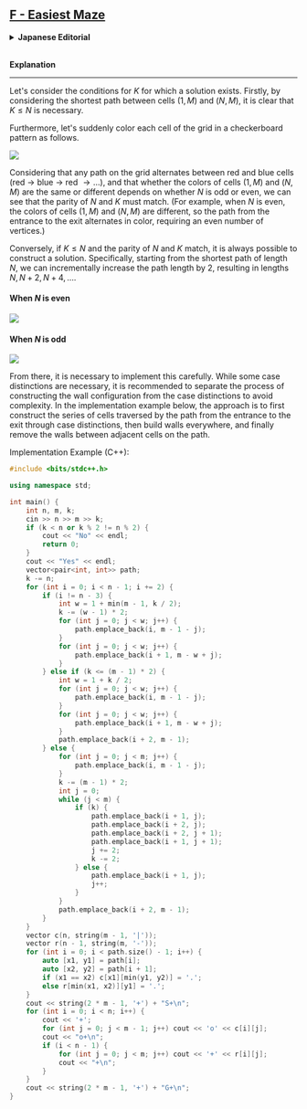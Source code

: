## [F - Easiest Maze](https://atcoder.jp/contests/abc358/tasks/abc358_f)

<details><summary><b>Japanese Editorial</b></summary><br>

**解説**

---

解が存在するための $K$ の条件について考えます。まず、マス $(1, M), (N, M)$ 間の最短パスの長さを考えれば、$K \le N$ は明らかに必要です。

更に、突然ですがグリッドの各マスを以下のように市松模様に色分けしてみます。

![](https://img.atcoder.jp/abc358/4dc7c8003d9570ad5dd2f13714299293.png)

グリッド上のいかなるパスも赤 $\to$ 青 $\to$ 赤 $\to \dots$ のように違う色のマスを交互に通ること、マス $(1, M), (N, M)$ の色が等しいか異なるかは $N$ が奇数か偶数かによって定まることを考えると、$N$ と $K$ の偶奇は一致している必要があることがわかります。（例えば $N$ が偶数のとき、マス $(1, M), (N, M)$ の色は異なるため、入口から出口までの道順は赤 $\to$ 青 $\to$ 赤 $\to$ 青 $\to \dots \to$ 赤 $\to$青のようになり、必ず偶数個の頂点を通ります。）

逆に、$K \le N$ かつ $N$ と $K$ の偶奇が一致している場合必ず解を構築することができます。具体的には、以下の図のように、最短である長さ $N$ のパスから始めて $N, N+2, N+4, \dots$ とパスの長さを $2$ ずつ増やしていくことができます。

#### $N$ が偶数のとき

![](https://img.atcoder.jp/abc358/dfa31eb1f3d77d3757a4ab8f30a0861f.png)

#### $N$ が奇数のとき

![](https://img.atcoder.jp/abc358/2266837bf99f537640e139f973654b8c.png)

あとはこれを丁寧に実装すればよいです。ある程度の場合分けが必要になりますが、場合分けの内部で壁の配置を構築するのは大変なので、場合分け部分と壁の配置の構築を別々に行うことをお勧めします。下記の実装例では、まず入口から出口へのパスで通るマスの列を場合分けで構築したのち、一旦全ての場所に壁を建ててから、パス上で隣接するマス間の壁を取り除く、という実装方針を取っています。

実装例 (C++) :

</details><br>

**Explanation**

---

Let's consider the conditions for $K$ for which a solution exists. Firstly, by considering the shortest path between cells $(1, M)$ and $(N, M)$, it is clear that $K \le N$ is necessary.

Furthermore, let's suddenly color each cell of the grid in a checkerboard pattern as follows.

![](https://img.atcoder.jp/abc358/4dc7c8003d9570ad5dd2f13714299293.png)

Considering that any path on the grid alternates between red and blue cells (red $\to$ blue $\to$ red $\to \dots$), and that whether the colors of cells $(1, M)$ and $(N, M)$ are the same or different depends on whether $N$ is odd or even, we can see that the parity of $N$ and $K$ must match. (For example, when $N$ is even, the colors of cells $(1, M)$ and $(N, M)$ are different, so the path from the entrance to the exit alternates in color, requiring an even number of vertices.)

Conversely, if $K \le N$ and the parity of $N$ and $K$ match, it is always possible to construct a solution. Specifically, starting from the shortest path of length $N$, we can incrementally increase the path length by 2, resulting in lengths $N, N+2, N+4, \dots$.

#### When $N$ is even

![](https://img.atcoder.jp/abc358/dfa31eb1f3d77d3757a4ab8f30a0861f.png)

#### When $N$ is odd

![](https://img.atcoder.jp/abc358/2266837bf99f537640e139f973654b8c.png)

From there, it is necessary to implement this carefully. While some case distinctions are necessary, it is recommended to separate the process of constructing the wall configuration from the case distinctions to avoid complexity. In the implementation example below, the approach is to first construct the series of cells traversed by the path from the entrance to the exit through case distinctions, then build walls everywhere, and finally remove the walls between adjacent cells on the path.

Implementation Example (C++):

```cpp
#include <bits/stdc++.h>

using namespace std;

int main() {
    int n, m, k;
    cin >> n >> m >> k;
    if (k < n or k % 2 != n % 2) {
        cout << "No" << endl;
        return 0;
    }
    cout << "Yes" << endl;
    vector<pair<int, int>> path;
    k -= n;
    for (int i = 0; i < n - 1; i += 2) {
        if (i != n - 3) {
            int w = 1 + min(m - 1, k / 2);
            k -= (w - 1) * 2;
            for (int j = 0; j < w; j++) {
                path.emplace_back(i, m - 1 - j);
            }
            for (int j = 0; j < w; j++) {
                path.emplace_back(i + 1, m - w + j);
            }
        } else if (k <= (m - 1) * 2) {
            int w = 1 + k / 2;
            for (int j = 0; j < w; j++) {
                path.emplace_back(i, m - 1 - j);
            }
            for (int j = 0; j < w; j++) {
                path.emplace_back(i + 1, m - w + j);
            }
            path.emplace_back(i + 2, m - 1);
        } else {
            for (int j = 0; j < m; j++) {
                path.emplace_back(i, m - 1 - j);
            }
            k -= (m - 1) * 2;
            int j = 0;
            while (j < m) {
                if (k) {
                    path.emplace_back(i + 1, j);
                    path.emplace_back(i + 2, j);
                    path.emplace_back(i + 2, j + 1);
                    path.emplace_back(i + 1, j + 1);
                    j += 2;
                    k -= 2;
                } else {
                    path.emplace_back(i + 1, j);
                    j++;
                }
            }
            path.emplace_back(i + 2, m - 1);
        }
    }
    vector c(n, string(m - 1, '|'));
    vector r(n - 1, string(m, '-'));
    for (int i = 0; i < path.size() - 1; i++) {
        auto [x1, y1] = path[i];
        auto [x2, y2] = path[i + 1];
        if (x1 == x2) c[x1][min(y1, y2)] = '.';
        else r[min(x1, x2)][y1] = '.';
    }
    cout << string(2 * m - 1, '+') + "S+\n";
    for (int i = 0; i < n; i++) {
        cout << '+';
        for (int j = 0; j < m - 1; j++) cout << 'o' << c[i][j];
        cout << "o+\n";
        if (i < n - 1) {
            for (int j = 0; j < m; j++) cout << '+' << r[i][j];
            cout << "+\n";
        }
    }
    cout << string(2 * m - 1, '+') + "G+\n";
}
```
